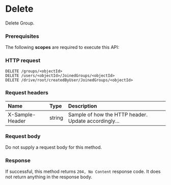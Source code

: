 # Delete

Delete Group.
### Prerequisites
The following **scopes** are required to execute this API: 
### HTTP request
<!-- { "blockType": "ignored" } -->
```http
DELETE /groups/<objectId>
DELETE /users/<objectId>/JoinedGroups/<objectId>
DELETE /drive/root/createdByUser/JoinedGroups/<objectId>

```
### Request headers
| Name       | Type | Description|
|:---------------|:--------|:----------|
| X-Sample-Header  | string  | Sample of how the HTTP header. Update accordingly...|

### Request body
Do not supply a request body for this method.


### Response
If successful, this method returns `204, No Content` response code. It does not return anything in the response body.


<!-- uuid: 168f54f0-74e7-4f9b-84d5-687ba1c43b38
2015-10-15 04:07:52 UTC -->
<!-- {
  "type": "#page.annotation",
  "description": "Delete",
  "keywords": "",
  "section": "documentation",
  "tocPath": ""
}-->